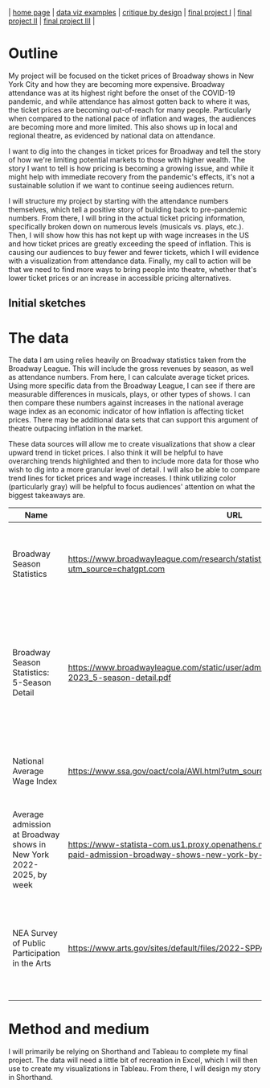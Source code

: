 | [home page](https://cmustudent.github.io/tswd-portfolio-templates/) | [data viz examples](dataviz-examples) | [critique by design](critique-by-design) | [final project I](final-project-part-one) | [final project II](final-project-part-two) | [final project III](final-project-part-three) |

# Outline
 
My project will be focused on the ticket prices of Broadway shows in New York City and how they are becoming more expensive. Broadway attendance was at its highest right before the onset of the COVID-19 pandemic, and while attendance has almost gotten back to where it was, the ticket prices are becoming out-of-reach for many people. Particularly when compared to the national pace of inflation and wages, the audiences are becoming more and more limited. This also shows up in local and regional theatre, as evidenced by national data on attendance.

I want to dig into the changes in ticket prices for Broadway and tell the story of how we're limiting potential markets to those with higher wealth. The story I want to tell is how pricing is becoming a growing issue, and while it might help with immediate recovery from the pandemic's effects, it's not a sustainable solution if we want to continue seeing audiences return.

I will structure my project by starting with the attendance numbers themselves, which tell a positive story of building back to pre-pandemic numbers. From there, I will bring in the actual ticket pricing information, specifically broken down on numerous levels (musicals vs. plays, etc.). Then, I will show how this has not kept up with wage increases in the US and how ticket prices are greatly exceeding the speed of inflation. This is causing our audiences to buy fewer and fewer tickets, which I will evidence with a visualization from attendance data. Finally, my call to action will be that we need to find more ways to bring people into theatre, whether that's lower ticket prices or an increase in accessible pricing alternatives.

## Initial sketches


# The data

The data I am using relies heavily on Broadway statistics taken from the Broadway League. This will include the gross revenues by season, as well as attendance numbers. From here, I can calculate average ticket prices. Using more specific data from the Broadway League, I can see if there are measurable differences in musicals, plays, or other types of shows. I can then compare these numbers against increases in the national average wage index as an economic indicator of how inflation is affecting ticket prices. There may be additional data sets that can support this argument of theatre outpacing inflation in the market.

These data sources will allow me to create visualizations that show a clear upward trend in ticket prices. I also think it will be helpful to have overarching trends highlighted and then to include more data for those who wish to dig into a more granular level of detail. I will also be able to compare trend lines for ticket prices and wage increases. I think utilizing color (particularly gray) will be helpful to focus audiences' attention on what the biggest takeaways are.

| Name | URL | Description |
|------|-----|-------------|
|Broadway Season Statistics      |https://www.broadwayleague.com/research/statistics-broadway-nyc/?utm_source=chatgpt.com     |This source contains data on gross revenues and attendance numbers for 1980 - 2024.             |
|Broadway Season Statistics: 5-Season Detail      |https://www.broadwayleague.com/static/user/admin/media/statistics_broadway_2022-2023_5-season-detail.pdf     |This expands on the information provided on the Broadway League's website and provides more clarity on specific types of shows.             |
|National Average Wage Index      |https://www.ssa.gov/oact/cola/AWI.html?utm_source=chatgpt.com     |This data set shows the average wages for 1951 to 2023.             |
|Average admission at Broadway shows in New York 2022-2025, by week      |https://www-statista-com.us1.proxy.openathens.net/statistics/1286613/average-paid-admission-broadway-shows-new-york-by-week/     |This shows more specific data for the fluctuations in ticket prices by week for 2022 to the present.             |
|NEA Survey of Public Participation in the Arts      |https://www.arts.gov/sites/default/files/2022-SPPA-final.pdf     |This data demonstrates that audiences are attending theatre less frequently than even just a few years ago.             |

# Method and medium

I will primarily be relying on Shorthand and Tableau to complete my final project. The data will need a little bit of recreation in Excel, which I will then use to create my visualizations in Tableau. From there, I will design my story in Shorthand.

